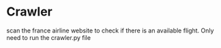 # Crawler
scan the france airline website to check if there is an available flight. 
Only need to run the crawler.py file
